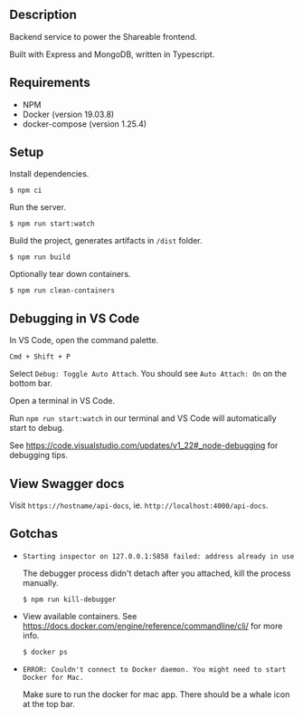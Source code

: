## Description

Backend service to power the Shareable frontend.

Built with Express and MongoDB, written in Typescript.

## Requirements

- NPM
- Docker (version 19.03.8)
- docker-compose (version 1.25.4)

## Setup

Install dependencies.

`$ npm ci`

Run the server.

`$ npm run start:watch`

Build the project, generates artifacts in `/dist` folder.

`$ npm run build`

Optionally tear down containers.

`$ npm run clean-containers`

## Debugging in VS Code

In VS Code, open the command palette.

`Cmd + Shift + P`

Select `Debug: Toggle Auto Attach`. You should see `Auto Attach: On` on the bottom bar.

Open a terminal in VS Code.

Run `npm run start:watch` in our terminal and VS Code will automatically start to debug.

See https://code.visualstudio.com/updates/v1_22#_node-debugging for debugging tips.

## View Swagger docs

Visit `https://hostname/api-docs`, ie. `http://localhost:4000/api-docs`.

## Gotchas

- `Starting inspector on 127.0.0.1:5858 failed: address already in use`

  The debugger process didn't detach after you attached, kill the process manually.

  `$ npm run kill-debugger`

- View available containers. See https://docs.docker.com/engine/reference/commandline/cli/ for more info.

  `$ docker ps`

- `ERROR: Couldn't connect to Docker daemon. You might need to start Docker for Mac.`

  Make sure to run the docker for mac app. There should be a whale icon at the top bar.
